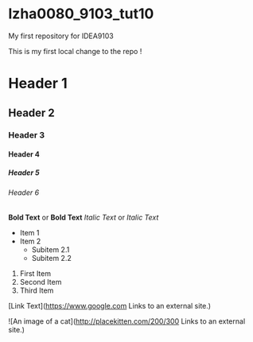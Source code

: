 # lzha0080_9103_tut10
My first repository for IDEA9103

This is my first local change to the repo !

# Header 1
## Header 2
### Header 3
#### Header 4
##### Header 5
###### Header 6

**Bold Text** or __Bold Text__
*Italic Text* or _Italic Text_

- Item 1
- Item 2
  - Subitem 2.1
  - Subitem 2.2

1. First Item
2. Second Item
3. Third Item

[Link Text](https://www.google.com Links to an external site.)

![An image of a cat](http://placekitten.com/200/300 Links to an external site.)